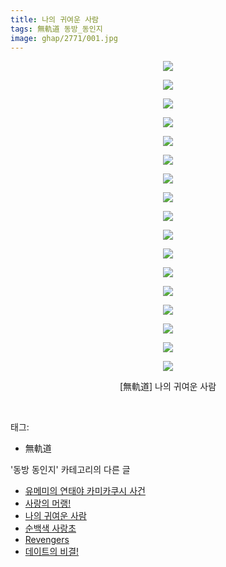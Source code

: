 ```yaml
---
title: 나의 귀여운 사람
tags: 無軌道 동방_동인지
image: ghap/2771/001.jpg
---
```

<div class="article">
<p style="text-align: center; clear: none; float: none;"><img src="{{ site.nasurl }}/ghap/2771/001.jpg"/></p>
<p style="text-align: center; clear: none; float: none;"><img src="{{ site.nasurl }}/ghap/2771/002.jpg"/></p>
<p style="text-align: center; clear: none; float: none;"><img src="{{ site.nasurl }}/ghap/2771/003.jpg"/></p>
<p style="text-align: center; clear: none; float: none;"><img src="{{ site.nasurl }}/ghap/2771/004.jpg"/></p>
<p style="text-align: center; clear: none; float: none;"><img src="{{ site.nasurl }}/ghap/2771/005.jpg"/></p>
<p style="text-align: center; clear: none; float: none;"><img src="{{ site.nasurl }}/ghap/2771/006.jpg"/></p>
<p style="text-align: center; clear: none; float: none;"><img src="{{ site.nasurl }}/ghap/2771/007.jpg"/></p>
<p style="text-align: center; clear: none; float: none;"><img src="{{ site.nasurl }}/ghap/2771/008.jpg"/></p>
<p style="text-align: center; clear: none; float: none;"><img src="{{ site.nasurl }}/ghap/2771/009.jpg"/></p>
<p style="text-align: center; clear: none; float: none;"><img src="{{ site.nasurl }}/ghap/2771/010.jpg"/></p>
<p style="text-align: center; clear: none; float: none;"><img src="{{ site.nasurl }}/ghap/2771/011.jpg"/></p>
<p style="text-align: center; clear: none; float: none;"><img src="{{ site.nasurl }}/ghap/2771/012.jpg"/></p>
<p style="text-align: center; clear: none; float: none;"><img src="{{ site.nasurl }}/ghap/2771/013.jpg"/></p>
<p style="text-align: center; clear: none; float: none;"><img src="{{ site.nasurl }}/ghap/2771/014.jpg"/></p>
<p style="text-align: center; clear: none; float: none;"><img src="{{ site.nasurl }}/ghap/2771/015.jpg"/></p>
<p style="text-align: center; clear: none; float: none;"><img src="{{ site.nasurl }}/ghap/2771/016.jpg"/></p>
<p style="text-align: center; clear: none; float: none;"><img src="{{ site.nasurl }}/ghap/2771/017.jpg"/></p>
<p style="text-align: center; clear: none; float: none;">[無軌道] 나의 귀여운 사람</p>
<p><br/></p>
</div><div class="tagTrail">
<p>태그: </p>
<ul>
<li>無軌道</li>
</ul>
</div><div class="another">
<p>'동방 동인지' 카테고리의 다른 글</p>
<ul>
<li><a href="/2016-11-28-ghap_2778">유메미의 연태야 카미카쿠시 사건</a></li>
<li><a href="/2016-11-27-ghap_2772">사랑의 머랭!</a></li>
<li><a href="/2016-11-27-ghap_2771">나의 귀여운 사람</a></li>
<li><a href="/2016-11-27-ghap_2769">순백색 사랑초</a></li>
<li><a href="/2016-11-27-ghap_2768">Revengers</a></li>
<li><a href="/2016-11-27-ghap_2767">데이트의 비결!</a></li>
</ul>
</div><div class="cb_module cb_fluid">
<div class="cb_wrt cb_profile">
</div><!-- commentList close -->
</div>